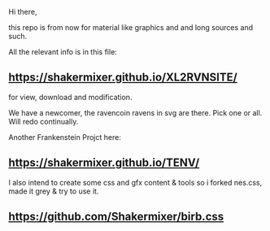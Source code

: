 Hi there, 

this repo is from now for material like graphics and and long sources and such.

All the relevant info is in this file:

## https://shakermixer.github.io/XL2RVNSITE/

for view, download and modification.

We have a newcomer, the ravencoin ravens in svg are there. Pick one or all. Will redo continually.

Another Frankenstein Projct here:


## https://shakermixer.github.io/TENV/




I also intend to create some css and gfx content & tools so i forked nes.css, made it grey & try to use it.


## https://github.com/Shakermixer/birb.css














































































































































































































































































